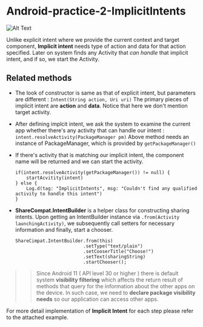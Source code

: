 # Android-practice-2-ImplicitIntents

![Alt Text](https://github.com/RobinKim-SWEngineer/Images-for-document/blob/master/ImplicitIntents.gif)

Unlike explicit intent where we provide the current context and target component, **Implicit intent** needs type of action and data for that action specified. Later on system finds any Activity that *can handle* that implicit intent, and if so, we start the Activity.

## Related methods
- The look of constructor is same as that of explicit intent, but parameters are different  :
 `Intent(String action, Uri uri)` 
   The primary pieces of implicit intent are **action** and **data**. Notice that here we don't mention target activity.

- After defining implcit intent, we ask the system to examine the current app whether there's any activity that can handle our intent  :
`intent.resolveActivity(PackageManager pm)` 
    Above method needs an instance of PackageManager, which is provided by `getPackageManager()`

- If there's activity that is matching our implicit intent, the component name will be returned and we can start the activity.
    ```
    if(intent.resolveActivity(getPackageManager()) != null) {
        startAcvitity(intent)
    } else {
        Log.d(tag: "ImplicitIntents", msg: "Couldn't find any qualified activity to handle this intent")
    }
    ```
- **ShareCompat.IntentBuilder** is a helper class for constructing sharing intents. Upon getting an IntentBuilder instance via 
  `.from(Activity launchingActivity)`, we subsequently call setters for necessary information and finally, start a chooser.
  
    ```
    ShareCimpat.IntentBuilder.from(this)
                             .setType("text/plain")
                             .setCooserTitle("Choose!")
                             .setText(sharingString)
                             .startChooser();
    ```



>> Since Android 11 ( API level 30 or higher ) there is default system **visibility filtering** which affects the return result of methods that query for the information about the other apps on the device. In such case, we need to **declare package visibility needs** so our application can access other apps.


For more detail implementation of **Implicit Intent** for each step please refer to the attached example.
